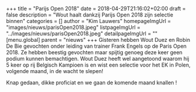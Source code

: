+++
title = "Parijs Open 2018"
date = 2018-04-29T21:16:02+02:00
draft = false
description = "Wout haalt dankzij Parijs Open 2018 zijn selectie binnen"
categories = []
author = "Kim Lauwers"
homepageImgUrl = "images/nieuws/parisOpen2018.jpeg"
listpageImgUrl = "../images/nieuws/parisOpen2018.jpeg"
detailpageImgUrl = ""
[menu.global]
    parent = "nieuws"
+++
Gisteren hebben Wout Duez en Robin De Bie gevochten onder leiding van trainer Frank Engels op de Paris Open 2018.
Ze hebben beestig gevochten maar spijtig genoeg deze keer geen podium kunnen bemachtigen. 
Wout Duez heeft wel aangetoond waarom hij 5 keer op rij Belgisch Kampioen is en wist een selectie voor het EK in Polen, volgende maand, in de wacht te slepen!

Knap gedaan, dikke proficiat en we gaan de komende maand knallen !